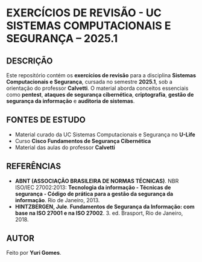 # EXERCÍCIOS DE REVISÃO - UC SISTEMAS COMPUTACIONAIS E SEGURANÇA – 2025.1

## DESCRIÇÃO

Este repositório contém os **exercícios de revisão** para a disciplina **Sistemas Computacionais e Segurança**, cursada no semestre **2025.1**, sob a orientação do professor **Calvetti**. O material aborda conceitos essenciais como **pentest**, **ataques de segurança cibernética**, **criptografia**, **gestão de segurança da informação** e **auditoria de sistemas**.

## FONTES DE ESTUDO

- Material curado da UC Sistemas Computacionais e Segurança no **U-Life**
- Curso **Cisco Fundamentos de Segurança Cibernética**
- Material das aulas do professor **Calvetti**

## REFERÊNCIAS

- **ABNT (ASSOCIAÇÃO BRASILEIRA DE NORMAS TÉCNICAS)**. NBR ISO/IEC 27002:2013: **Tecnologia da informação - Técnicas de segurança - Código de prática para a gestão da segurança da informação**. Rio de Janeiro, 2013.
- **HINTZBERGEN, Jule**. **Fundamentos de Segurança da Informação: com base na ISO 27001 e na ISO 27002**. 3. ed. Brasport, Rio de Janeiro, 2018.

## AUTOR

Feito por **Yuri Gomes**.
